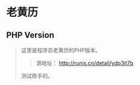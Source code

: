 老黄历
==========

## PHP Version

>这里是程序员老黄历的PHP版本。
>>源地址：
>>http://runjs.cn/detail/ydp3it7b
>
>测试练手的。
